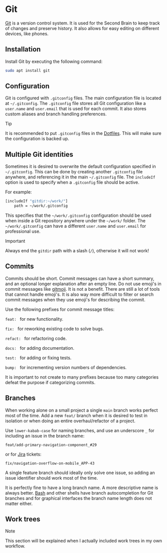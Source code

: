 # Git

[Git](https://git-scm.com/) is a version control system.
It is used for the Second Brain to keep track of changes and preserve history.
It also allows for easy editing on different devices, like phones.

## Installation

Install Git by executing the following command:

```sh
sudo apt install git
```

## Configuration

Git is configured with `.gitconfig` files.
The main configuration file is located at `~/.gitconfig`.
The `.gitconfig` file stores all Git configuration like a `user.name` and `user.email` that is used for each commit.
It also stores custom aliases and branch handling preferences.

> [!TIP]
> It is recommended to put `.gitconfig` files in the [Dotfiles](/dotfiles.md).
> This will make sure the configuration is backed up.

## Multiple Git identities

Sometimes it is desired to overwrite the default configuration specified in `~/.gitconfig`.
This can be done by creating another `.gitconfig` file anywhere, and referencing it in the main `~/.gitconfig` file.
The `includeIf` option is used to specify when a `.gitconfig` file should be active.

For example:

```sh
[includeIf "gitdir:~/work/"]
    path = ~/work/.gitconfig
```

This specifies that the `~/work/.gitconfig` configuration should be used when inside a Git repository anywhere under the `~/work/` folder.
The `~/work/.gitconfig` can have a different `user.name` and `user.email` for professional use.

> [!IMPORTANT]
> Always end the `gitdir` path with a slash (`/`), otherwise it will not work!

## Commits

Commits should be short.
Commit messages can have a short summary, and an optional longer explanation after an empty line.
Do not use emoji's in commit messages like [gitmoji](https://gitmoji.dev/). 
It is not a benefit.
There are still a lot of tools that cannot handle emoji's.
It is also way more difficult to filter or search commit messages when they use emoji's for describing the commit.

Use the following prefixes for commit message titles:

`feat: ` for new functionality.

`fix: ` for reworking existing code to solve bugs.

`refact: ` for refactoring code.

`docs: ` for adding documentation.

`test: ` for adding or fixing tests.

`bump: ` for incrementing version numbers of dependencies.

It is important to not create to many prefixes because too many categories defeat the purpose if categorizing commits.

## Branches

When working alone on a small project a single `main` branch works perfect most of the time.
Add a new `feat/` branch when it is desired to test in isolation or when doing an entire overhaul/refactor of a project.

Use `lower-kabab-case` for naming branches, and use an underscore `_` for including an issue in the branch name:

```
feat/add-primary-navigation-component_#29
```

or for [Jira](https://www.atlassian.com/software/jira) tickets:

```
fix/navigation-overflow-on-mobile_APP-43
```

A single feature branch should ideally only solve one issue, so adding an issue identifier should work most of the time.

It is perfectly fine to have a long branch name.
A more descriptive name is always better.
[Bash](https://www.gnu.org/software/bash/) and other shells have branch autocompletion for Git branches and for graphical interfaces the branch name length does not matter either.

## Work trees

> [!NOTE]
> This section will be explained when I actually included work trees in my own workflow.
